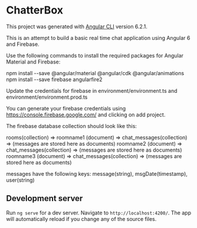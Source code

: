 # ChatterBox

This project was generated with [Angular CLI](https://github.com/angular/angular-cli) version 6.2.1.

This is an attempt to build a basic real time chat application using Angular 6 and Firebase.

Use the following commands to install the required packages for Angular Material and Firebase:

npm install --save @angular/material @angular/cdk @angular/animations
npm install --save firebase angularfire2

Update the credentials for firebase in environment/environment.ts and environment/environment.prod.ts

You can generate your firebase credentials using https://console.firebase.google.com/ and clicking on add project.

The firebase database collection should look like this:

rooms(collection) => roomname1 (document) => chat_messages(collection) => (messages are stored here as documents)
											roomname2 (document) => chat_messages(collection) => (messages are stored here as documents)
											roomname3 (document) => chat_messages(collection) => (messages are stored here as documents)
                     
messages have the following keys: message(string), msgDate(timestamp), user(string)

## Development server

Run `ng serve` for a dev server. Navigate to `http://localhost:4200/`. The app will automatically reload if you change any of the source files.
